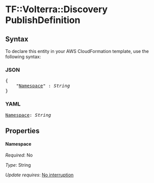 # TF::Volterra::Discovery PublishDefinition

## Syntax

To declare this entity in your AWS CloudFormation template, use the following syntax:

### JSON

<pre>
{
    "<a href="#namespace" title="Namespace">Namespace</a>" : <i>String</i>
}
</pre>

### YAML

<pre>
<a href="#namespace" title="Namespace">Namespace</a>: <i>String</i>
</pre>

## Properties

#### Namespace

_Required_: No

_Type_: String

_Update requires_: [No interruption](https://docs.aws.amazon.com/AWSCloudFormation/latest/UserGuide/using-cfn-updating-stacks-update-behaviors.html#update-no-interrupt)

